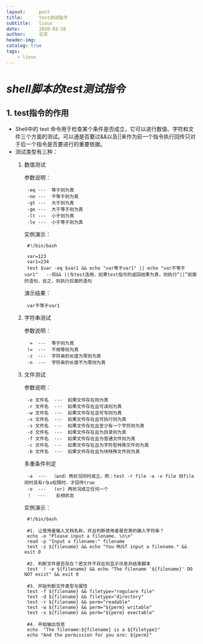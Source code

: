 ```yaml
---
layout:     post
title:      test测试指令
subtitle:   linux
date:       2020-03-16
author:     北天
header-img: 
catalog: true
tags:
    - linux
---
```

# *shell脚本的test测试指令*
## 1. test指令的作用
* Shell中的 test 命令用于检查某个条件是否成立，它可以进行数值、字符和文件三个方面的测试。可以通是否要过&&以及||来作为前一个指令执行回传只对于后一个指令是否要进行的重要依据。
* 测试类型有三种：
	1. 数值测试		
		
		参数说明：
		
			-eq	---	 等于则为真
			-ne	---	 不等于则为真
			-gt	---	 大于则为真
			-ge	---	 大于等于则为真
			-lt	---	 小于则为真
			-le	---	 小于等于则为真
			
		实例演示：
		
			#!/bin/bash

			var=123
		    var1=234
			test $var -eq $var1 && echo "var等于var1" || echo "var不等于var1"   --将&& ||与test连用，如果test指令的返回结果为真，则执行“||”前面的语句，反之，则执行后面的语句
		
		演示结果：
		
			var不等于var1

	2. 字符串测试
	
		参数说明：
			
	 		 = 	---	 等于则为真
			!=	---	 不相等则为真
			-z  ---	 字符串的长度为零则为真
			-n  ---	 字符串的长度不为零则为真

	3. 文件测试

		参数说明：

			-e 文件名	---  如果文件存在则为真
			-r 文件名	---	 如果文件存在且可读则为真
			-w 文件名	---	 如果文件存在且可写则为真
			-x 文件名	---	 如果文件存在且可执行则为真
			-s 文件名	---	 如果文件存在且至少有一个字符则为真
			-d 文件名	---	 如果文件存在且为目录则为真
			-f 文件名	---	 如果文件存在且为普通文件则为真
			-c 文件名	---	 如果文件存在且为字符型特殊文件则为真
			-b 文件名	---	 如果文件存在且为块特殊文件则为真
		多重条件判定
			
			-a  ---  （and）两状况同时成立。例：test -r file -a -x file 则file同时具有r与x权限时，才回传true
			-o	---   (or) 两状况成立任何一个
			！  ---    反相状态	

		实例演示：
			
			#!/bin/bash

			#1. 让使用者输入文档名称，并且判断使用者是否真的输入字符串？
			echo -e "Please input a filename. \n\n"
			read -p "Input a filename:" filename
			test -z ${filename} && echo "You MUST input a filename." && exit 0
			
			#2. 判断文件是否存在？若文件不存在则显示讯息并结束脚本
			test  ! -e ${filename} && echo "The filename '${filename}' DO NOT exist" && exit 0
			
			#3. 开始判断文件类型与属性
			test -f ${filename} && filetype="regulare file"
			test -d ${filename} && filetype="directory"
			test -r ${filename} && perm="readable"
			test -w ${filename} && perm="${perm} writable"
			test -x ${filename} && perm="${perm} exectable"
			
			#4. 开始输出信息
			echo  "The filename:${filename} is a ${filetype}"
			echo "And the permission for you are: ${perm}"